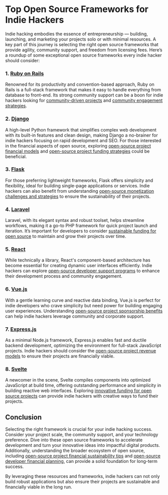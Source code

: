 # Top Open Source Frameworks for Indie Hackers

Indie hacking embodies the essence of entrepreneurship — building, launching, and marketing your projects solo or with minimal resources. A key part of this journey is selecting the right open source frameworks that provide agility, community support, and freedom from licensing fees. Here’s a roundup of some exceptional open source frameworks every indie hacker should consider:

### 1. [Ruby on Rails](https://rubyonrails.org/)

Renowned for its productivity and convention-based approach, Ruby on Rails is a full-stack framework that makes it easy to handle everything from database to front-end. Its strong community support can be a boon for indie hackers looking for [community-driven projects](https://www.license-token.com/wiki/community-driven-projects) and [community engagement strategies](https://www.license-token.com/wiki/community-engagement-strategies).

### 2. [Django](https://www.djangoproject.com/)

A high-level Python framework that simplifies complex web development with its built-in features and clean design, making Django a no-brainer for indie hackers focusing on rapid development and SEO. For those interested in the financial aspects of open source, exploring [open-source project financial models](https://www.license-token.com/wiki/open-source-project-financial-models) and [open-source project funding strategies](https://www.license-token.com/wiki/open-source-project-funding-strategies) could be beneficial.

### 3. [Flask](https://flask.palletsprojects.com/)

For those preferring lightweight frameworks, Flask offers simplicity and flexibility, ideal for building single-page applications or services. Indie hackers can also benefit from understanding [open-source monetization challenges and strategies](https://www.license-token.com/wiki/open-source-monetization-challenges-and-strategies) to ensure the sustainability of their projects.

### 4. [Laravel](https://laravel.com/)

Laravel, with its elegant syntax and robust toolset, helps streamline workflows, making it a go-to PHP framework for quick project launch and iteration. It’s important for developers to consider [sustainable funding for open source](https://www.license-token.com/wiki/sustainable-funding-for-open-source) to maintain and grow their projects over time.

### 5. [React](https://reactjs.org/)

While technically a library, React's component-based architecture has become essential for creating dynamic user interfaces efficiently. Indie hackers can explore [open-source developer support programs](https://www.license-token.com/wiki/open-source-developer-support-programs) to enhance their development process and community engagement.

### 6. [Vue.js](https://vuejs.org/)

With a gentle learning curve and reactive data binding, Vue.js is perfect for indie developers who crave simplicity but need power for building engaging user experiences. Understanding [open-source project sponsorship benefits](https://www.license-token.com/wiki/open-source-project-sponsorship-benefits) can help indie hackers leverage community and corporate support.

### 7. [Express.js](https://expressjs.com/)

As a minimal Node.js framework, Express.js enables fast and ductile backend development, optimizing the environment for full-stack JavaScript projects. Indie hackers should consider the [open-source project revenue models](https://www.license-token.com/wiki/open-source-project-revenue-models) to ensure their projects are financially viable.

### 8. [Svelte](https://svelte.dev/)

A newcomer in the scene, Svelte compiles components into optimized JavaScript at build time, offering outstanding performance and simplicity in building reactive web interfaces. Exploring [innovative funding for open source projects](https://www.license-token.com/wiki/innovative-funding-for-open-source-projects) can provide indie hackers with creative ways to fund their projects.

## Conclusion

Selecting the right framework is crucial for your indie hacking success. Consider your project scale, the community support, and your technology preference. Dive into these open source frameworks to accelerate development and turn your innovative ideas into impactful digital products. Additionally, understanding the broader ecosystem of open source, including [open-source project financial sustainability tips](https://www.license-token.com/wiki/open-source-project-financial-sustainability-tips) and [open-source developer financial planning](https://www.license-token.com/wiki/open-source-developer-financial-planning), can provide a solid foundation for long-term success.

By leveraging these resources and frameworks, indie hackers can not only build robust applications but also ensure their projects are sustainable and financially viable in the long run.